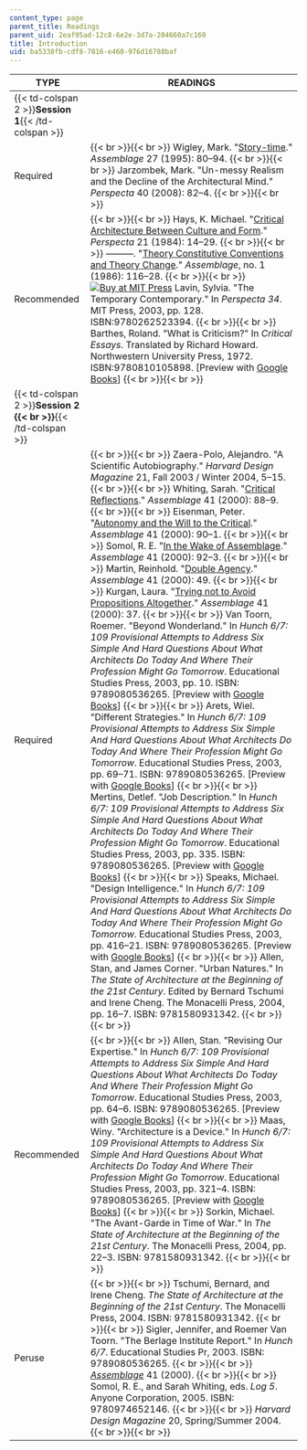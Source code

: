 ```yaml
---
content_type: page
parent_title: Readings
parent_uid: 2eaf95ad-12c8-6e2e-3d7a-204660a7c169
title: Introduction
uid: ba5338fb-cdf8-7816-e460-976d16788baf
---
```


| TYPE | READINGS |
| --- | --- |
| {{< td-colspan 2 >}}**Session 1**{{< /td-colspan >}} ||
| Required |  {{< br >}}{{< br >}} Wigley, Mark. "[Story-time](http://dx.doi.org/10.2307/3171433)." _Assemblage_ 27 (1995): 80–94. {{< br >}}{{< br >}} Jarzombek, Mark. "Un-messy Realism and the Decline of the Architectural Mind." _Perspecta_ 40 (2008): 82–4. {{< br >}}{{< br >}}  |
| Recommended |  {{< br >}}{{< br >}} Hays, K. Michael. "[Critical Architecture Between Culture and Form](http://www.jstor.org/stable/1567078)." _Perspecta_ 21 (1984): 14–29. {{< br >}}{{< br >}} ———. "[Theory Constitutive Conventions and Theory Change](http://www.jstor.org/stable/3171058)." _Assemblage_, no. 1 (1986): 116–28. {{< br >}}{{< br >}} [![Buy at MIT Press](https://ocwcms.mit.edu/images/mp_logo.gif)](https://mitpress.mit.edu/9780262523394) Lavin, Sylvia. "The Temporary Contemporary." In _Perspecta_ _34_. MIT Press, 2003, pp. 128. ISBN:9780262523394. {{< br >}}{{< br >}} Barthes, Roland. "What is Criticism?" In _Critical Essays_. Translated by Richard Howard. Northwestern University Press, 1972. ISBN:9780810105898. \[Preview with [Google Books](http://books.google.com/books?id=ae35PV8kaD8C&pg=PA255#v=onepage)\] {{< br >}}{{< br >}}  |
| {{< td-colspan 2 >}}**Session 2  {{< br >}}**{{< /td-colspan >}} ||
| Required |  {{< br >}}{{< br >}} Zaera-Polo, Alejandro. "A Scientific Autobiography." _Harvard Design Magazine_ 21, Fall 2003 / Winter 2004, 5–15. {{< br >}}{{< br >}} Whiting, Sarah. "[Critical Reflections](http://dx.doi.org/10.2307/3171347)." _Assemblage_ 41 (2000): 88–9. {{< br >}}{{< br >}} Eisenman, Peter. "[Autonomy and the Will to the Critical](http://dx.doi.org/10.2307/3171348)." _Assemblage_ 41 (2000): 90–1. {{< br >}}{{< br >}} Somol, R. E. "[In the Wake of Assemblage](http://dx.doi.org/10.2307/3171349)." _Assemblage_ 41 (2000): 92–3. {{< br >}}{{< br >}} Martin, Reinhold. "[Double Agency](http://dx.doi.org/10.2307/3171309)." _Assemblage_ 41 (2000): 49. {{< br >}}{{< br >}} Kurgan, Laura. "[Trying not to Avoid Propositions Altogether](http://dx.doi.org/10.2307/3171297)." _Assemblage_ 41 (2000): 37. {{< br >}}{{< br >}} Van Toorn, Roemer. "Beyond Wonderland." In _Hunch 6/7: 109 Provisional Attempts to Address Six Simple And Hard Questions About What Architects Do Today And Where Their Profession Might Go Tomorrow_. Educational Studies Press, 2003, pp. 10. ISBN: 9789080536265. \[Preview with [Google Books](http://books.google.com/books?id=1gWtn6asGdcC&pg=PA10#v=onepage)\] {{< br >}}{{< br >}} Arets, Wiel. "Different Strategies." In _Hunch 6/7: 109 Provisional Attempts to Address Six Simple And Hard Questions About What Architects Do Today And Where Their Profession Might Go Tomorrow_. Educational Studies Press, 2003, pp. 69–71. ISBN: 9789080536265. \[Preview with [Google Books](http://books.google.com/books?id=1gWtn6asGdcC&pg=PA69#v=onepage)\] {{< br >}}{{< br >}} Mertins, Detlef. "Job Description." In _Hunch 6/7: 109 Provisional Attempts to Address Six Simple And Hard Questions About What Architects Do Today And Where Their Profession Might Go Tomorrow_. Educational Studies Press, 2003, pp. 335. ISBN: 9789080536265. \[Preview with [Google Books](http://books.google.com/books?id=1gWtn6asGdcC&pg=PAfrontpage#v=onepage)\] {{< br >}}{{< br >}} Speaks, Michael. "Design Intelligence." In _Hunch 6/7: 109 Provisional Attempts to Address Six Simple And Hard Questions About What Architects Do Today And Where Their Profession Might Go Tomorrow_. Educational Studies Press, 2003, pp. 416–21. ISBN: 9789080536265. \[Preview with [Google Books](http://books.google.com/books?id=1gWtn6asGdcC&pg=PA416#v=onepage)\] {{< br >}}{{< br >}} Allen, Stan, and James Corner. "Urban Natures." In _The State of Architecture at the Beginning of the 21st Century_. Edited by Bernard Tschumi and Irene Cheng. The Monacelli Press, 2004, pp. 16–7. ISBN: 9781580931342. {{< br >}}{{< br >}}  |
| Recommended |  {{< br >}}{{< br >}} Allen, Stan. "Revising Our Expertise." In _Hunch 6/7: 109 Provisional Attempts to Address Six Simple And Hard Questions About What Architects Do Today And Where Their Profession Might Go Tomorrow_. Educational Studies Press, 2003, pp. 64–6. ISBN: 9789080536265. \[Preview with [Google Books](http://books.google.com/books?id=1gWtn6asGdcC&pg=PAfrontcover#v=onepage)\] {{< br >}}{{< br >}} Maas, Winy. "Architecture is a Device." In _Hunch 6/7: 109 Provisional Attempts to Address Six Simple And Hard Questions About What Architects Do Today And Where Their Profession Might Go Tomorrow_. Educational Studies Press, 2003, pp. 321–4. ISBN: 9789080536265. \[Preview with [Google Books](http://books.google.com/books?id=1gWtn6asGdcC&pg=PA321#v=onepage)\] {{< br >}}{{< br >}} Sorkin, Michael. "The Avant-Garde in Time of War." In _The State of Architecture at the Beginning of the 21st Century_. The Monacelli Press, 2004, pp. 22–3. ISBN: 9781580931342. {{< br >}}{{< br >}}  |
| Peruse |  {{< br >}}{{< br >}} Tschumi, Bernard, and Irene Cheng. _The State of Architecture at the Beginning of the 21st Century_. The Monacelli Press, 2004. ISBN: 9781580931342. {{< br >}}{{< br >}} Sigler, Jennifer, and Roemer Van Toorn. "The Berlage Institute Report." In _Hunch 6/7_. Educational Studies Pr, 2003. ISBN: 9789080536265. {{< br >}}{{< br >}} [_Assemblage_](http://www.jstor.org/stable/10.2307/i358772) 41 (2000). {{< br >}}{{< br >}} Somol, R. E., and Sarah Whiting, eds. _Log 5_. Anyone Corporation, 2005. ISBN: 9780974652146. {{< br >}}{{< br >}} _Harvard Design Magazine_ 20, Spring/Summer 2004. {{< br >}}{{< br >}}